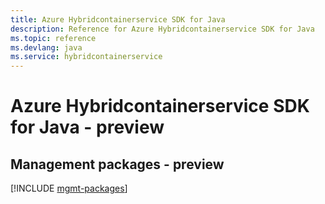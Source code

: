 ```yaml
---
title: Azure Hybridcontainerservice SDK for Java
description: Reference for Azure Hybridcontainerservice SDK for Java
ms.topic: reference
ms.devlang: java
ms.service: hybridcontainerservice
---
```

# Azure Hybridcontainerservice SDK for Java - preview

## Management packages - preview
[!INCLUDE [mgmt-packages](hybridcontainerservice-mgmt-index.md)]

